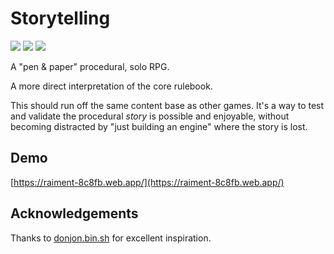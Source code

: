 # Storytelling

![](https://img.shields.io/badge/status-placeholder-c00) 
![](https://img.shields.io/badge/version-v0.0.0-930)
![](https://img.shields.io/badge/feedback-welcome!-1a1)

A "pen & paper" procedural, solo RPG.  

A more direct interpretation of the core rulebook.

This should run off the same content base as other games. It's a way to test and validate the procedural _story_ is possible and enjoyable, without becoming distracted by "just building an engine" where the story is lost.

## Demo

[https://raiment-8c8fb.web.app/](https://raiment-8c8fb.web.app/)

## Acknowledgements

Thanks to [donjon.bin.sh](https://donjon.bin.sh/fantasy/adventure/) for excellent inspiration.